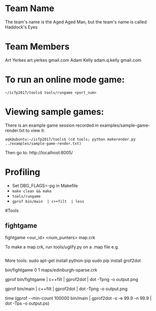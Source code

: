 
# Team Name
The team's name is the Aged Aged Man, but the team's name is called Haddock's Eyes

# Team Members
Art Yerkes art.yerkes <at> gmail.com
Adam Kelly adam.q.kelly <at> gmail.com

# To run an online mode game:
```
~/icfp2017/tools$ tools/rungame <port_num>
```

# Viewing sample games:

There is an example game session recorded in examples/sample-game-render.txt
to view it:
```
aqk@ubuntu:~/icfp2017/tools$ (cd tools; python makerender.py ../examples/sample-game-render.txt)
```
Then go to:  http://localhost:8005/


# Profiling

* Set DBG_FLAGS=-pg in Makefile
* ``` make clean && make ```
* ``` tools/rungame ```
* ``` gprof bin/main  | c++filt  | less ```

#Tools
## fightgame
fightgame <our_id> <num_punters> map.crk

To make a map.crk, run tools/uglify.py on a .map file
e.g.
```  tools/uglify.py 0 2 maps/edinburgh-sparse.json  > maps/edinburgh-sparse.crk
 ```

More tools:
sudo apt-get install python-pip
sudo pip install grof2dot

bin/fightgame 0 1 maps/edinburgh-sparse.crk 

gprof bin/fightgame  | c++filt | gprof2dot | dot -Tpng -o output.png

gprof bin/main  | c++filt | gprof2dot | dot -Tpng -o output.png


time (gprof --min-count 100000 bin/main  |  gprof2dot -s -e 99.9 -n 99.9 | dot -Tps -o output.ps)


